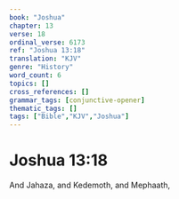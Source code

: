```yaml
---
book: "Joshua"
chapter: 13
verse: 18
ordinal_verse: 6173
ref: "Joshua 13:18"
translation: "KJV"
genre: "History"
word_count: 6
topics: []
cross_references: []
grammar_tags: [conjunctive-opener]
thematic_tags: []
tags: ["Bible","KJV","Joshua"]
---
```


# Joshua 13:18

And Jahaza, and Kedemoth, and Mephaath,
